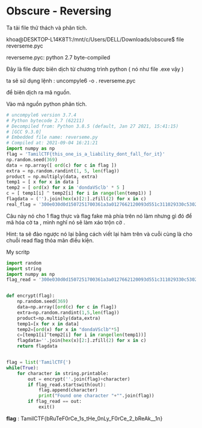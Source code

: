 # Obscure - Reversing

Ta tải file thử thách và phân tích.

khoa@DESKTOP-L14K8T1:/mnt/c/Users/DELL/Downloads/obscure$ file reverseme.pyc 

reverseme.pyc: python 2.7 byte-compiled

Đây là file được biên dịch từ chương trình python \( nó như file .exe vậy \)

ta sẽ sử dụng lệnh : uncompyle6 -o . reverseme.pyc

để biên dịch ra mã nguồn.

Vào mã nguồn python phân tích.

```python
# uncompyle6 version 3.7.4
# Python bytecode 2.7 (62211)
# Decompiled from: Python 3.8.5 (default, Jan 27 2021, 15:41:15) 
# [GCC 9.3.0]
# Embedded file name: reverseme.py
# Compiled at: 2021-09-04 16:21:21
import numpy as np
flag = 'TamilCTF{this_one_is_a_liability_dont_fall_for_it}'
np.random.seed(369)
data = np.array([ ord(c) for c in flag ])
extra = np.random.randint(1, 5, len(flag))
product = np.multiply(data, extra)
temp1 = [ x for x in data ]
temp2 = [ ord(x) for x in 'dondaVSclb' * 5 ]
c = [ temp1[i] ^ temp2[i] for i in range(len(temp1)) ]
flagdata = ('').join(hex(x)[2:].zfill(2) for x in c)
real_flag = '300e030d0d1507251700361a3a0127662120093d551c311029330c53022e1d3028541315363c5e3d063d0b250a090c52021f'
```

Câu này nó cho 1 flag thực và flag fake mà phía trên nó làm nhưng gì đó để mã hóa cờ ta , mình nghĩ nó sẽ làm xáo trộn cờ .

Hint: ta sẽ đảo ngược nó lại bằng cách viết lại hàm trên và cuỗi cùng là cho chuỗi read flag thỏa mãn điều kiện.

My scritp

```python
import random
import string
import numpy as np
flag_read = '300e030d0d1507251700361a3a0127662120093d551c311029330c53022e1d3028541315363c5e3d063d0b250a090c52021f'


def encrypt(flag):
    np.random.seed(369) 
    data=np.array([ord(c) for c in flag]) 
    extra=np.random.randint(1,5,len(flag)) 
    product=np.multiply(data,extra) 
    temp1=[x for x in data] 
    temp2=[ord(x) for x in "dondaVSclb"*5] 
    c=[temp1[i]^temp2[i] for i in range(len(temp1))] 
    flagdata=''.join(hex(x)[2:].zfill(2) for x in c)
    return flagdata


flag = list('TamilCTF{')
while(True):
    for character in string.printable:
        out = encrypt(''.join(flag)+character)
        if flag_read.startswith(out):
            flag.append(character)
            print("Found one character "+"".join(flag))
        if flag_read == out:
            exit()

```

**flag** : TamilCTF{bRuTeF0rCe\_1s\_tHe\_0nLy\_F0rCe\_2\_bReAk\_\_1n}


